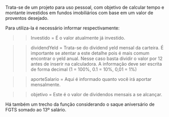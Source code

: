 Trata-se de um projeto para uso pessoal, com objetivo de calcular tempo e montante investidos em fundos imobiliários com base em um valor de proventos desejado.

Para utiliza-la é necessário informar respectivamente:
>> Investido = É o valor atualmente já investido.

>>dividendYeld = Trata-se do dividend yeld mensal da carteira. É importante se atentar a este detalhe pois é mais comum encontrar o yeld anual. Nesse caso basta dividir o valor por 12 antes de inserir na calculadora.
A informação deve ser escrita de forma decimal (1 = 100%, 0.1 = 10%, 0,01 = 1%)

>>aporteSalario = Aqui é informado quanto você irá aportar mensalmente.

>>objetivo = Este é o valor de dividendos mensais a se alcançar.

Há também um trecho da função considerando o saque aniversário de FGTS somado ao 13º salário.